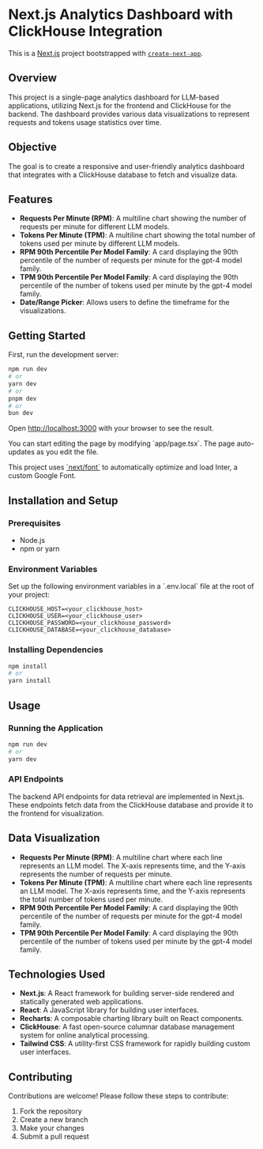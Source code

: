 # Next.js Analytics Dashboard with ClickHouse Integration

This is a [Next.js](https://nextjs.org/) project bootstrapped with [`create-next-app`](https://github.com/vercel/next.js/tree/canary/packages/create-next-app).

## Overview

This project is a single-page analytics dashboard for LLM-based applications, utilizing Next.js for the frontend and ClickHouse for the backend. The dashboard provides various data visualizations to represent requests and tokens usage statistics over time.

## Objective

The goal is to create a responsive and user-friendly analytics dashboard that integrates with a ClickHouse database to fetch and visualize data.

## Features

- **Requests Per Minute (RPM)**: A multiline chart showing the number of requests per minute for different LLM models.
- **Tokens Per Minute (TPM)**: A multiline chart showing the total number of tokens used per minute by different LLM models.
- **RPM 90th Percentile Per Model Family**: A card displaying the 90th percentile of the number of requests per minute for the gpt-4 model family.
- **TPM 90th Percentile Per Model Family**: A card displaying the 90th percentile of the number of tokens used per minute by the gpt-4 model family.
- **Date/Range Picker**: Allows users to define the timeframe for the visualizations.

## Getting Started

First, run the development server:

```bash
npm run dev
# or
yarn dev
# or
pnpm dev
# or
bun dev
```

Open [http://localhost:3000](http://localhost:3000) with your browser to see the result.

You can start editing the page by modifying \`app/page.tsx\`. The page auto-updates as you edit the file.

This project uses [\`next/font\`](https://nextjs.org/docs/basic-features/font-optimization) to automatically optimize and load Inter, a custom Google Font.

## Installation and Setup

### Prerequisites

- Node.js
- npm or yarn

### Environment Variables

Set up the following environment variables in a \`.env.local\` file at the root of your project:

```env
CLICKHOUSE_HOST=<your_clickhouse_host>
CLICKHOUSE_USER=<your_clickhouse_user>
CLICKHOUSE_PASSWORD=<your_clickhouse_password>
CLICKHOUSE_DATABASE=<your_clickhouse_database>
```

### Installing Dependencies

```bash
npm install
# or
yarn install
```

## Usage

### Running the Application

```bash
npm run dev
# or
yarn dev
```

### API Endpoints

The backend API endpoints for data retrieval are implemented in Next.js. These endpoints fetch data from the ClickHouse database and provide it to the frontend for visualization.

## Data Visualization

- **Requests Per Minute (RPM)**: A multiline chart where each line represents an LLM model. The X-axis represents time, and the Y-axis represents the number of requests per minute.
- **Tokens Per Minute (TPM)**: A multiline chart where each line represents an LLM model. The X-axis represents time, and the Y-axis represents the total number of tokens used per minute.
- **RPM 90th Percentile Per Model Family**: A card displaying the 90th percentile of the number of requests per minute for the gpt-4 model family.
- **TPM 90th Percentile Per Model Family**: A card displaying the 90th percentile of the number of tokens used per minute by the gpt-4 model family.

## Technologies Used

- **Next.js**: A React framework for building server-side rendered and statically generated web applications.
- **React**: A JavaScript library for building user interfaces.
- **Recharts**: A composable charting library built on React components.
- **ClickHouse**: A fast open-source columnar database management system for online analytical processing.
- **Tailwind CSS**: A utility-first CSS framework for rapidly building custom user interfaces.

## Contributing

Contributions are welcome! Please follow these steps to contribute:

1. Fork the repository
2. Create a new branch
3. Make your changes
4. Submit a pull request
